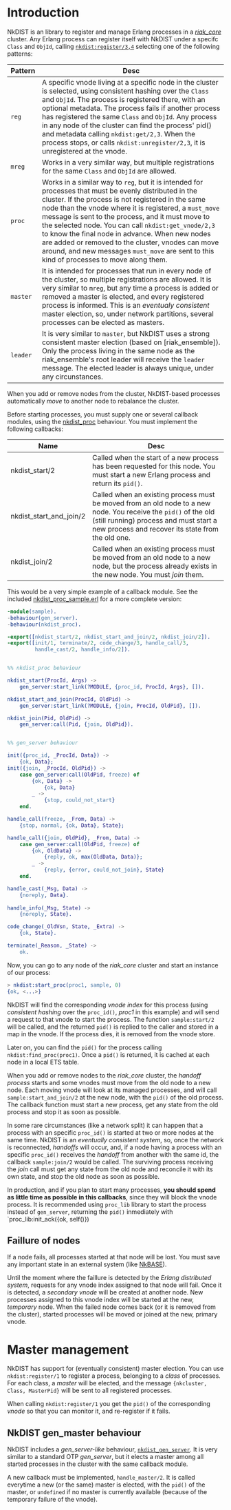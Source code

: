 # Introduction

NkDIST is an library to register and manage Erlang processes in a [_riak_core_](https://github.com/basho/riak_core) cluster. Any Erlang process can register itself with NkDIST under a specifc `Class` and `ObjId`, calling [`nkdist:register/3,4`](src/nkdist.erl) selecting one of the following patterns:

Pattern|Desc
---|---
`reg`|A specific vnode living at a specific node in the cluster is selected, using consistent hashing over the `Class` and `ObjId`. The process is registered there, with an optional metadata. The process fails if another process has registered the same `Class` and `ObjId`. Any process in any node of the cluster can find the process' pid() and metadata calling `nkdist:get/2,3`. When the process stops, or calls `nkdist:unregister/2,3`, it is unregistered at the vnode.
`mreg`|Works in a very similar way, but multiple registrations for the same `Class` and `ObjId` are allowed.
`proc`|Works in a similar way to `reg`, but it is intended for processes that must be evenly distributed in the cluster. If the process is not registered in the same node than the vnode where it is registered, a `must_move` message is sent to the process, and it must move to the selected node. You can call `nkdist:get_vnode/2,3` to know the final node in advance. When new nodes are added or removed to the cluster, vnodes can move around, and new messages `must_move` are sent to this kind of processes to move along them.
`master`|It is intended for processes that run in every node of the cluster, so multiple registrations are allowed. It is very similar to `mreg`, but any time a process is added or removed a master is elected, and every registered process is informed. This is an _eventualy consistent_ master election, so, under network partitions, several processes can be elected as masters.
`leader`|It is very similar to `master`, but NkDIST uses a strong consistent master election (based on [riak_ensemble]). Only the process living in the same node as the riak_ensemble's root leader will receive the `leader` message. The elected leader is always unique, under any circunstances.







When you add or remove nodes from the cluster, NkDIST-based processes automatically _move_ to another node to rebalance the cluster.

Before starting processes, you must supply one or several callback modules, using the [nkdist_proc](src/nkdist_proc.erl) behaviour. You must implement the following callbacks:

Name|Desc
---|---
nkdist_start/2|Called when the start of a new process has been requested for this node. You must start a new Erlang process and return its `pid()`.
nkdist_start_and_join/2|Called when an existing process must be moved from an old node to a new node. You receive the `pid()` of the old (still running) process and must start a new process and recover its state from the old one.
nkdist_join/2|Called when an existing process must be moved from an old node to a new node, but the process already exists in the new node. You must _join_ them.

This would be a very simple example of a callback module. See the included [nkdist_proc_sample.erl](src/nkdist_proc_sample.erl) for a more complete version:

```erlang
-module(sample).
-behaviour(gen_server).
-behaviour(nkdist_proc).

-export([nkdist_start/2, nkdist_start_and_join/2, nkdist_join/2]).
-export([init/1, terminate/2, code_change/3, handle_call/3,   
         handle_cast/2, handle_info/2]).


%% nkdist_proc behaviour

nkdist_start(ProcId, Args) ->
    gen_server:start_link(?MODULE, {proc_id, ProcId, Args}, []).

nkdist_start_and_join(ProcId, OldPid) ->
    gen_server:start_link(?MODULE, {join, ProcId, OldPid}, []).

nkdist_join(Pid, OldPid) ->
    gen_server:call(Pid, {join, OldPid}).


%% gen_server behaviour

init({proc_id, _ProcId, Data}) ->
    {ok, Data};
init({join, _ProcId, OldPid}) ->
    case gen_server:call(OldPid, freeze) of
        {ok, Data} -> 
            {ok, Data}
        _ ->
            {stop, could_not_start}
    end.

handle_call(freeze, _From, Data) ->
    {stop, normal, {ok, Data}, State};

handle_call({join, OldPid}, _From, Data) ->
    case gen_server:call(OldPid, freeze) of
        {ok, OldData} ->
            {reply, ok, max(OldData, Data)};	
        _ ->
            {reply, {error, could_not_join}, State}
    end.

handle_cast(_Msg, Data) ->
    {noreply, Data}.
    
handle_info(_Msg, State) ->
    {noreply, State}.

code_change(_OldVsn, State, _Extra) ->
    {ok, State}.

terminate(_Reason, _State) ->
    ok.
```

Now, you can go to any node of the _riak_core_ cluster and start an instance of our process:

```erlang
> nkdist:start_proc(proc1, sample, 0)
{ok, <...>}
```

NkDIST will find the corresponding _vnode index_ for this process (using _consistent hashing_ over the `proc_id()`, _proc1_ in this example) and will send a request to that vnode to start the process. The function `sample:start/2` will be called, and the returned `pid()` is replied to the caller and stored in a map in the vnode. If the process dies, it is removed from the vnode store.

Later on, you can find the `pid()` for the process calling `nkdist:find_proc(proc1)`. Once a `pid()` is returned, it is cached at each node in a local ETS table.

When you add or remove nodes to the _riak_core_ cluster, the _handoff process_ starts and some vnodes must move from the old node to a new node. Each moving vnode will look at its managed processes, and will call `sample:start_and_join/2` at the new node, with the `pid()` of the old process. The callback function must start a new process, get any state from the old process and stop it as soon as possible.

In some rare circumstances (like a network split) it can happen that a process with an specific `proc_id()` is started at two or more nodes at the same time. NkDIST is an _eventually consistent system_, so, once the network is reconnected, _handoffs_ will occur, and, if a node having a process with an specific `proc_id()` receives the _handoff_ from another with the same id, the callback `sample:join/2` would be called. The surviving process receiving the _join_ call must get any state from the old node and reconcile it with its own state, and stop the old node as soon as possible.

In production, and if you plan to start many processes, **you should spend as little time as possible in this callbacks**, since they will block the vnode process. It is recommended using `proc_lib` library to start the process instead of `gen_server`, returning the `pid()` inmediately with `proc_lib:init_ack({ok, self()})



## Faillure of nodes

If a node fails, all processes started at that node will be lost. You must save any important state in an external system (like [NkBASE](https://github.com/NetComposer/nkbase)).

Until the moment where the faillure is detected by the _Erlang distributed system_, requests for any vnode index assigned to that node will fail. Once it is detected, a _secondary vnode_ will be created at another node. New processes assigned to this vnode index will be started at the new, _temporary_ node. When the failed node comes back (or it is removed from the cluster), started processes will be moved or joined at the new, primary vnode.


# Master management

NkDIST has support for (eventually consistent) master election. You can use `nkdist:register/1` to register a process, belonging to a _class_ of processes. For each class, a _master_ will be elected, and the message `{nkcluster, Class, MasterPid}` will be sent to all registered processes.

When calling `nkdist:register/1` you get the `pid()` of the corresponding _vnode_ so that you can monitor it, and re-register if it fails.


## NkDIST gen_master behaviour

NkDIST includes a _gen_server-like_ behaviour, [`nkdist_gen_server`](src/nkdist_gen_server.erl). It is very similar to a standard OTP _gen_server_, but it elects a master among all started processes in the cluster with the same callback module. 

A new callback must be implemented, `handle_master/2`. It is called everytime a new (or the same) master is elected, with the `pid()` of the master, or `undefined` if no master is currently available (because of the temporary failure of the vnode).










